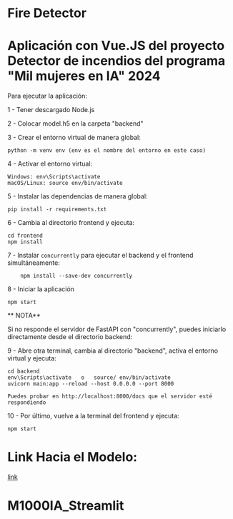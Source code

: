 # Fire Detector

# Aplicación con Vue.JS del proyecto Detector de incendios del programa "Mil mujeres en IA" 2024


Para ejecutar la aplicación:

1  	- Tener descargado Node.js

2 	 - Colocar model.h5 en la carpeta "backend"

3	- Crear el entorno virtual de manera global:  

  	python -m venv env (env es el nombre del entorno en este caso)

4	- Activar el entorno virtual:  

  	Windows: env\Scripts\activate
  	macOS/Linux: source env/bin/activate

5	- Instalar las dependencias de manera global:  

  	pip install -r requirements.txt

6	- Cambia al directorio frontend y ejecuta:  

  	cd frontend
	npm install

7 	- Instalar `concurrently` para ejecutar el backend y el frontend simultáneamente:  

    	npm install --save-dev concurrently

8  	- Iniciar la aplicación  

	npm start

** NOTA** 

Si no responde el servidor de FastAPI con "concurrently", puedes iniciarlo directamente desde el directorio backend:

9  	-  Abre otra terminal, cambia al directorio "backend", activa el entorno virtual  y ejecuta:  

	cd backend
	env\Scripts\activate   o   source/ env/bin/activate
	uvicorn main:app --reload --host 0.0.0.0 --port 8000

	Puedes probar en http://localhost:8000/docs que el servidor esté respondiendo 

10 	- Por último, vuelve a la terminal del frontend y ejecuta:  

	npm start


# Link Hacia el Modelo:
[link]([(https://colab.research.google.com/drive/1PWvxsO3smAAjl69SnQeEnyBOGGdmKAxu)])<br>

# M1000IA_Streamlit
